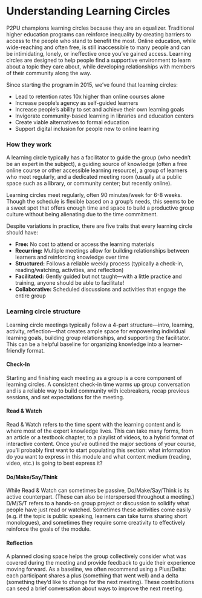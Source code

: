 # Understanding Learning Circles

P2PU champions learning circles because they are an equalizer. Traditional higher education programs can reinforce inequality by creating barriers to access to the people who stand to benefit the most. Online education, while wide-reaching and often free, is still inaccessible to many people and can be intimidating, lonely, or ineffective once you’ve gained access. Learning circles are designed to help people find a supportive environment to learn about a topic they care about, while developing relationships with members of their community along the way. 

Since starting the program in 2015, we’ve found that learning circles:

* Lead to retention rates 10x higher than online courses alone
* Increase people’s agency as self-guided learners
* Increase people’s ability to set and achieve their own learning goals
* Invigorate community-based learning in libraries and education centers
* Create viable alternatives to formal education
* Support digital inclusion for people new to online learning

### How they work

A learning circle typically has a facilitator to guide the group \(who needn’t be an expert in the subject\), a guiding source of knowledge \(often a free online course or other accessible learning resource\), a group of learners who meet regularly, and a dedicated meeting room \(usually at a public space such as a library, or community center; but recently online\).

Learning circles meet regularly, often 90 minutes/week for 6-8 weeks. Though the schedule is flexible based on a group’s needs, this seems to be a sweet spot that offers enough time and space to build a productive group culture without being alienating due to the time commitment.  


Despite variations in practice, there are five traits that every learning circle should have:

* **Free:** No cost to attend or access the learning materials
* **Recurring:** Multiple meetings allow for building relationships between learners and reinforcing knowledge over time
* **Structured:** Follows a reliable weekly process \(typically a check-in, reading/watching, activities, and reflection\)
* **Facilitated:** Gently guided but not taught—with a little practice and training, anyone should be able to facilitate! 
* **Collaborative:** Scheduled discussions and activities that engage the entire group

### Learning circle structure

Learning circle meetings typically follow a 4-part structure—intro, learning, activity, reflection—that creates ample space for empowering individual learning goals, building group relationships, and supporting the facilitator. This can be a helpful baseline for organizing knowledge into a learner-friendly format. 

#### Check-In

Starting and finishing each meeting as a group is a core component of learning circles. A consistent check-in time warms up group conversation and is a reliable way to build community with icebreakers, recap previous sessions, and set expectations for the meeting. 

#### Read & Watch

Read & Watch refers to the time spent with the learning content and is where most of the expert knowledge lives. This can take many forms, from an article or a textbook chapter, to a playlist of videos, to a hybrid format of interactive content. Once you’ve outlined the major sections of your course, you’ll probably first want to start populating this section: what information do you want to express in this module and what content medium \(reading, video, etc.\) is going to best express it?

#### Do/Make/Say/Think

While Read & Watch can sometimes be passive, Do/Make/Say/Think is its active counterpart. \(These can also be interspersed throughout a meeting.\) D/M/S/T refers to a hands-on group project or discussion to solidify what people have just read or watched. Sometimes these activities come easily \(e.g. if the topic is public speaking, learners can take turns sharing short monologues\), and sometimes they require some creativity to effectively reinforce the goals of the module. 

#### Reflection

A planned closing space helps the group collectively consider what was covered during the meeting and provide feedback to guide their experience moving forward. As a baseline, we often recommend using a Plus/Delta: each participant shares a plus \(something that went well\) and a delta \(something they’d like to change for the next meeting\). These contributions can seed a brief conversation about ways to improve the next meeting.


